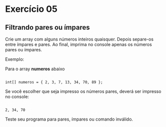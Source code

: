 # Exercício 05

## Filtrando pares ou ímpares

Crie um array com alguns números inteiros quaisquer. Depois separe-os entre ímpares e pares. Ao final, imprima no console apenas os números pares ou ímpares.

Exemplo:

Para o array **numeros** abaixo

```

int[] numeros = { 2, 3, 7, 13, 34, 70, 89 };

```

Se você escolher que seja impresso os números pares, deverá ser impresso no console:

```

2, 34, 70

```

Teste seu programa para pares, ímpares ou comando inválido.
